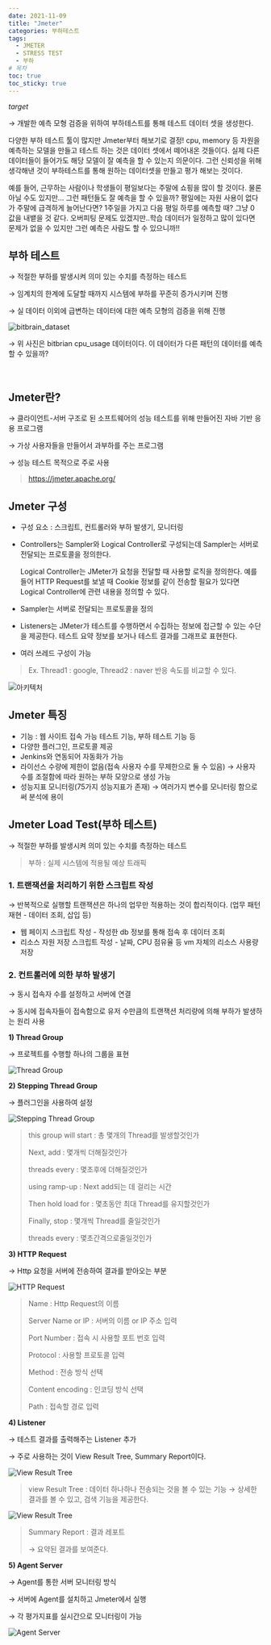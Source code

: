 ```yaml
---
date: 2021-11-09
title: "Jmeter"
categories: 부하테스트
tags:
  - JMETER
  - STRESS TEST
  - 부하
# 목차
toc: true  
toc_sticky: true 
---
```



*target*

→ 개발한 예측 모형 검증을 위하여 부하테스트를 통해 테스트 데이터 셋을 생성한다.

다양한 부하 테스트 툴이 많지만 Jmeter부터 해보기로 결정!
cpu, memory 등 자원을 예측하는 모델을 만들고 테스트 하는 것은 데이터 셋에서 떼어내온 것들이다.
실제 다른 데이터들이 들어가도 해당 모델이 잘 예측을 할 수 있는지 의문이다.
그런 신뢰성을 위해 생각해낸 것이 부하테스트를 통해 원하는 데이터셋을 만들고 평가 해보는 것이다.

예를 들어, 근무하는 사람이나 학생들이 평일보다는 주말에 쇼핑을 많이 할 것이다. 물론 아닐 수도 있지만... 그런 패턴들도 잘 예측을 할 수 있을까?
평일에는 자원 사용이 없다가 주말에 급격하게 늘어난다면? 1주일을 가지고 다음 평일 하루를 예측할 때? 그냥 0 값을 내뱉을 것 같다. 오버피팅 문제도 있겠지만..학습 데이터가 일정하고 많이 있다면 문제가 없을 수 있지만 그런 예측은 사람도 할 수 있으니까!!

## 부하 테스트

→ 적절한 부하를 발생시켜 의미 있는 수치를 측정하는 테스트

→ 임계치의 한계에 도달할 때까지 시스템에 부하를 꾸준히 증가시키며 진행

→ 실 데이터 이외에 급변하는 데이터에 대한 예측 모형의 검증을 위해 진행

![bitbrain_dataset]({{https://github.com/wlslwlsl/wlslwlsl.github.io}}/assets/부하테스트/bitbrain_vs.png )

→ 위 사진은 bitbrian cpu_usage 데이터이다. 이 데이터가 다른 패턴의 데이터를 예측 할 수 있을까?

﻿

## Jmeter란?

→ 클라이언트-서버 구조로 된 소프트웨어의 성능 테스트를 위해 만들어진 자바 기반 응용 프로그램

→  가상 사용자들을 만들어서 과부하를 주는 프로그램

→ 성능 테스트 목적으로 주로 사용

> https://jmeter.apache.org/



## Jmeter 구성

- 구성 요소 : 스크립트, 컨트롤러와 부하 발생기, 모니터링

- Controllers는 Sampler와 Logical Controller로 구성되는데 Sampler는 서버로 전달되는 프로토콜을 정의한다. 

  Logical Controller는 JMeter가 요청을 전달할 때 사용할 로직을 정의한다. 예를 들어 HTTP Request를 보낼 때 Cookie 정보를 같이 전송할 필요가 있다면 Logical Controller에 관련 내용을 정의할 수 있다.

- Sampler는 서버로 전달되는 프로토콜을 정의

- Listeners는 JMeter가 테스트를 수행하면서 수집하는 정보에 접근할 수 있는 수단을 제공한다. 테스트 요약 정보를 보거나 테스트 결과를 그래프로 표현한다.

- 여러 쓰레드 구성이 가능

> Ex. Thread1 : google, Thread2 : naver 반응 속도를 비교할 수 있다.

![아키텍처]({{https://github.com/wlslwlsl/wlslwlsl.github.io}}/assets/부하테스트/아키텍처.png )

## Jmeter 특징

- 기능 : 웹 사이트 접속 가능 테스트 기능, 부하 테스트 기능 등
- 다양한 플러그인, 프로토콜 제공
- Jenkins와 연동되어 자동화가 가능
- 라이선스 수량에 제한이 없음(접속 사용자 수를 무제한으로 둘 수 있음) → 사용자 수를 조절함에 따라 원하는 부하 모양으로 생성 가능
- 성능지표 모니터링(75가지 성능지표가 존재) → 여러가지 변수를 모니터링 함으로써 분석에 용이



## Jmeter Load Test(부하 테스트)

→ 적절한 부하를 발생시켜 의미 있는 수치를 측정하는 테스트

> 부하 : 실제 시스템에 적용될 예상 트래픽



### 1. 트랜잭션을 처리하기 위한 스크립트 작성 

→ 반복적으로 실행할 트랜잭션은 하나의 업무만 적용하는 것이 합리적이다. (업무 패턴 재현 - 데이터 조회, 삽입 등)

- 웹 페이지 스크립트 작성 - 작성한 db 정보를 통해 접속 후 데이터 조회
- 리소스 자원 저장 스크립트 작성 - 날짜, CPU 점유율 등 vm 자체의 리소스 사용량 저장

### 2. 컨트롤러에 의한 부하 발생기

→ 동시 접속자 수를 설정하고 서버에 연결

→ 동시에 접속자들이 접속함으로 유저 수만큼의 트랜잭션 처리량에 의해 부하가 발생하는 원리 사용

**1) Thread Group**

→ 프로젝트를 수행할 하나의 그룹을 표현

![Thread Group]({{https://github.com/wlslwlsl/wlslwlsl.github.io}}/assets/부하테스트/thread_group.png )


**2) Stepping Thread Group**

→ 플러그인을 사용하여 설정

![Stepping Thread Group]({{https://github.com/wlslwlsl/wlslwlsl.github.io}}/assets/부하테스트/stepping_thread_group.png )

> this group will start  : 총 몇개의 Thread를 발생할것인가
>
> Next, add : 몇개씩 더해질것인가
>
> threads every : 몇초후에 더해질것인가
>
> using ramp-up : Next add되는 데 걸리는 시간
>
> Then hold load for : 몇초동안 최대 Thread를 유지할것인가
>
> Finally, stop : 몇개씩 Thread를 줄일것인가
>
> threads every : 몇초간격으로줄일것인가



**3) HTTP Request**

→ Http 요청을 서버에 전송하여 결과를 받아오는 부분

![HTTP Request]({{https://github.com/wlslwlsl/wlslwlsl.github.io}}/assets/부하테스트/http_request.png )

> Name : Http Request의 이름
>
> Server Name or IP : 서버의 이름 or IP 주소 입력
>
> Port Number : 접속 시 사용할 포트 번호 입력
>
> Protocol : 사용할 프로토콜 입력
>
> Method : 전송 방식 선택
>
> Content encoding : 인코딩 방식 선택
>
> Path : 접속할 경로 입력



**4) Listener**

→ 테스트 결과를 출력해주는 Listener 추가

→ 주로 사용하는 것이 View Result Tree, Summary Report이다.

![View Result Tree]({{https://github.com/wlslwlsl/wlslwlsl.github.io}}/assets/부하테스트/view_result_tree.png )

> view Result Tree : 데이터 하나하나 전송되는 것을 볼 수 있는 기능
→ 상세한 결과를 볼 수 있고, 검색 기능을 제공한다.

![View Result Tree]({{https://github.com/wlslwlsl/wlslwlsl.github.io}}/assets/부하테스트/summary_report.png )

> Summary Report : 결과 레포트
>
> → 요약된 결과를 보여준다.



**5) Agent Server**

→ Agent를 통한 서버 모니터링 방식

→ 서버에 Agent를 설치하고 Jmeter에서 실행

→ 각 평가지표를 실시간으로 모니터링이 가능

![Agent Server]({{https://github.com/wlslwlsl/wlslwlsl.github.io}}/assets/부하테스트/agent_server.png )






 